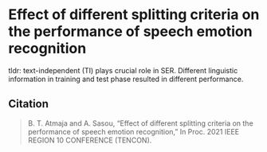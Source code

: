 # Effect of different splitting criteria on the performance of speech emotion recognition
tldr: text-independent (TI) plays crucial role in SER. Different linguistic information in training and test phase resulted in different performance.


## Citation
> B. T. Atmaja and A. Sasou, “Effect of different splitting criteria on the performance of speech emotion recognition,” In Proc. 2021 IEEE REGION 10 CONFERENCE (TENCON).
